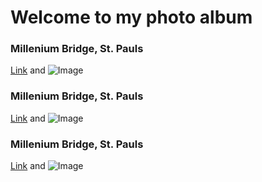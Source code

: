# Welcome to my photo album

### Millenium Bridge, St. Pauls
[Link](http://dancollinsjr.tumblr.com/post/50424349821/millenium-bridge-tate-modern-st-pauls) and ![Image](src)
### Millenium Bridge, St. Pauls
[Link](http://dancollinsjr.tumblr.com/post/50424349821/millenium-bridge-tate-modern-st-pauls) and ![Image](src)
### Millenium Bridge, St. Pauls
[Link](http://dancollinsjr.tumblr.com/post/50424349821/millenium-bridge-tate-modern-st-pauls) and ![Image](src)
